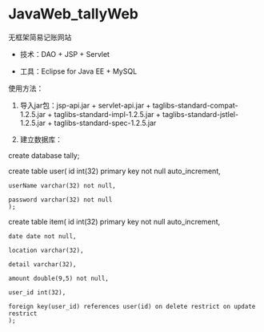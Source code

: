 # JavaWeb_tallyWeb
 无框架简易记账网站

* 技术：DAO + JSP + Servlet

* 工具：Eclipse for Java EE + MySQL

 使用方法：

1. 导入jar包：jsp-api.jar + servlet-api.jar + taglibs-standard-compat-1.2.5.jar + taglibs-standard-impl-1.2.5.jar + taglibs-standard-jstlel-1.2.5.jar + taglibs-standard-spec-1.2.5.jar 
 

2. 建立数据库：

 create database tally;


 create table user(
	id int(32) primary key not null auto_increment,

	userName varchar(32) not null,
	
	password varchar(32) not null
	);


 create table item(
	id int(32) primary key not null auto_increment,

	date date not null,

	location varchar(32),

	detail varchar(32),

	amount double(9,5) not null,

	user_id int(32),
	
	foreign key(user_id) references user(id) on delete restrict on update restrict
	);

